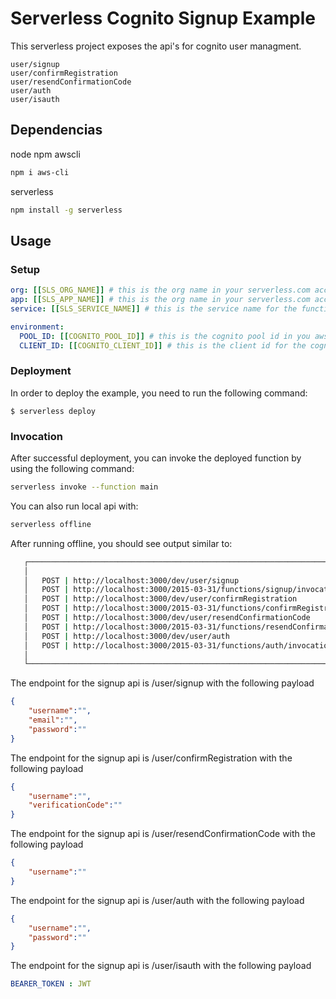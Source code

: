 <!--
title: 'Serverless Cognito User Management'
description: 'This serverless project exposes the api's for cognito user managment.'
layout: Doc
framework: v2
platform: AWS
language: nodeJS
authorLink: 'https://github.com/LabDevs-ninja'
authorName: 'José Menezes @ LabDevs.ninja'
authorAvatar: 'https://avatars.githubusercontent.com/u/2001467?s=60&v=4'
-->


# Serverless Cognito Signup Example

This serverless project exposes the api's for cognito user managment.

```http
user/signup
user/confirmRegistration
user/resendConfirmationCode
user/auth
user/isauth
```

## Dependencias

node
npm
awscli
```bash
npm i aws-cli
```

serverless 
```bash
npm install -g serverless
```

## Usage

### Setup

```yml
org: [[SLS_ORG_NAME]] # this is the org name in your serverless.com account in your serverless.com account
app: [[SLS_APP_NAME]] # this is the org name in your serverless.com account in your serverless.com account
service: [[SLS_SERVICE_NAME]] # this is the service name for the function

environment:
  POOL_ID: [[COGNITO_POOL_ID]] # this is the cognito pool id in you aws account
  CLIENT_ID: [[COGNITO_CLIENT_ID]] # this is the client id for the cognito user pool in your aws account
```

### Deployment

In order to deploy the example, you need to run the following command:

```
$ serverless deploy
```

### Invocation

After successful deployment, you can invoke the deployed function by using the following command:

```bash
serverless invoke --function main
```
You can also run local api with:

```bash
serverless offline
```

After running offline, you should see output similar to:

```bash
   ┌──────────────────────────────────────────────────────────────────────────────────────────┐
   │                                                                                          │
   │   POST | http://localhost:3000/dev/user/signup                                           │
   │   POST | http://localhost:3000/2015-03-31/functions/signup/invocations                   │
   │   POST | http://localhost:3000/dev/user/confirmRegistration                              │
   │   POST | http://localhost:3000/2015-03-31/functions/confirmRegistration/invocations      │
   │   POST | http://localhost:3000/dev/user/resendConfirmationCode                           │
   │   POST | http://localhost:3000/2015-03-31/functions/resendConfirmationCode/invocations   │
   │   POST | http://localhost:3000/dev/user/auth                                             │
   │   POST | http://localhost:3000/2015-03-31/functions/auth/invocations                     │
   │                                                                                          │
   └──────────────────────────────────────────────────────────────────────────────────────────┘
```

The endpoint for the signup api is /user/signup with the following payload

```json
{
    "username":"",
    "email":"",
    "password":""
}
```

The endpoint for the signup api is /user/confirmRegistration with the following payload

```json
{
    "username":"",
    "verificationCode":""
}
```

The endpoint for the signup api is /user/resendConfirmationCode  with the following payload

```json
{
    "username":""
}
```


The endpoint for the signup api is /user/auth  with the following payload

```json
{
    "username":"",
    "password":""
}
```

The endpoint for the signup api is /user/isauth  with the following payload

```yml
BEARER_TOKEN : JWT
```